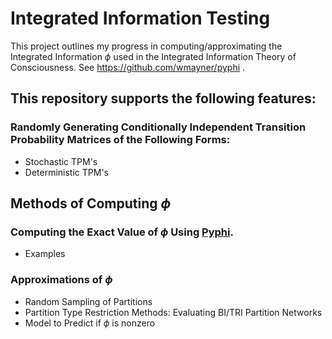 # Integrated Information Testing

This project outlines my progress in computing/approximating the Integrated Information $\phi$ used in the Integrated Information Theory of Consciousness. See https://github.com/wmayner/pyphi .

## This repository supports the following features:

### Randomly Generating Conditionally Independent Transition Probability Matrices of the Following Forms:
 - Stochastic TPM's
 - Deterministic TPM's

## Methods of Computing $\phi$
### Computing the Exact Value of $\phi$ Using [Pyphi]( https://github.com/wmayner/pyphi).
 - Examples
### Approximations of $\phi$
 - Random Sampling of Partitions
 - Partition Type Restriction Methods: Evaluating BI/TRI Partition Networks
 - Model to Predict if $\phi$ is nonzero
